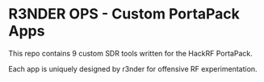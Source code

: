 # R3NDER OPS - Custom PortaPack Apps

This repo contains 9 custom SDR tools written for the HackRF PortaPack.

Each app is uniquely designed by r3nder for offensive RF experimentation.
